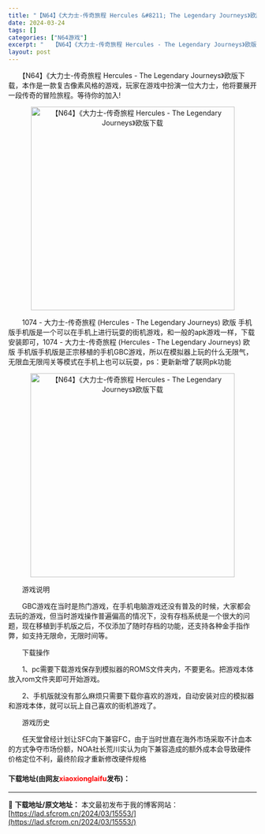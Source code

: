 ```yaml
---
title: "【N64】《大力士-传奇旅程 Hercules &#8211; The Legendary Journeys》欧版下载"
date: 2024-03-24
tags: []
categories: ["N64游戏"]
excerpt: "　　【N64】《大力士-传奇旅程 Hercules - The Legendary Journeys》欧版下载，本作是一款复古像素风格的游戏，玩家在游戏中扮演一位大力士，他将要展开一段传奇的冒险旅程。等待你的加入! 　　1074 - 大力士-传奇旅程 (Hercules - The Legendar&hellip;"
layout: post
---
```


 <p>　　【N64】《大力士-传奇旅程 Hercules - The Legendary Journeys》欧版下载，本作是一款复古像素风格的游戏，玩家在游戏中扮演一位大力士，他将要展开一段传奇的冒险旅程。等待你的加入!</p> <p align="center"><img align="" border="0" src="https://lad.sfcrom.cn/wp-content/uploads/2024/03/20240324_66003c680281a.png" width="413" alt="【N64】《大力士-传奇旅程 Hercules - The Legendary Journeys》欧版下载" /></p> <p>　　1074 - 大力士-传奇旅程 (Hercules - The Legendary Journeys) 欧版 手机版手机版是一个可以在手机上进行玩耍的街机游戏，和一般的apk游戏一样，下载安装即可，1074 - 大力士-传奇旅程 (Hercules - The Legendary Journeys) 欧版 手机版手机版是正宗移植的手机GBC游戏，所以在模拟器上玩的什么无限气，无限血无限闯关等模式在手机上也可以玩耍，ps：更新新增了联网pk功能</p> <p align="center"><img align="" border="0" src="https://lad.sfcrom.cn/wp-content/uploads/2024/03/20240324_66003c6904e32.png" width="414" alt="【N64】《大力士-传奇旅程 Hercules - The Legendary Journeys》欧版下载" /></p> <p>　　游戏说明</p> <p>　　GBC游戏在当时是热门游戏，在手机电脑游戏还没有普及的时候，大家都会去玩的游戏，但当时游戏操作普遍偏高的情况下，没有存档系统是一个很大的问题，现在移植到手机版之后，不仅添加了随时存档的功能，还支持各种金手指作弊，如支持无限命，无限时间等。</p> <p>　　下载操作</p> <p>　　1、pc需要下载游戏保存到模拟器的ROMS文件夹内，不要更名。把游戏本体放入rom文件夹即可开始游戏。</p> <p>　　2、手机版就没有那么麻烦只需要下载你喜欢的游戏，自动安装对应的模拟器和游戏本体，就可以玩上自己喜欢的街机游戏了。</p> <p>　　游戏历史</p> <p>　　任天堂曾经计划让SFC向下兼容FC，由于当时世嘉在海外市场采取不计血本的方式争夺市场份额，NOA社长荒川实认为向下兼容造成的额外成本会导致硬件价格定位不利，最终阶段才重新修改硬件规格</p> <p><h4>下载地址(由网友<font color="red">xiaoxionglaifu</font>发布)：</h4></p> 

---
📖 **下载地址/原文地址：** 本文最初发布于我的博客网站：[https://lad.sfcrom.cn/2024/03/15553/](https://lad.sfcrom.cn/2024/03/15553/)
